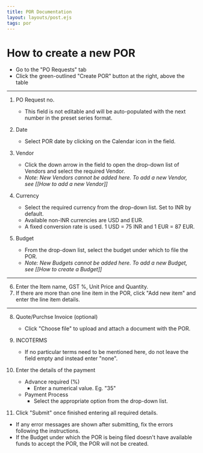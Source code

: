 ```yaml
---
title: POR Documentation
layout: layouts/post.ejs
tags: por
---
```


# How to create a new POR

* Go to the "PO Requests" tab
* Click the green-outlined "Create POR" button at the right, above the table
---
1. PO Request no.
	- This field is not editable and will be auto-populated with the next number in the preset series format.

2. Date
	- Select POR date by clicking on the Calendar icon in the field.

3. Vendor
	- Click the down arrow in the field to open the drop-down list of Vendors and select the required Vendor.
	- *Note: New Vendors cannot be added here. To add a new Vendor, see [[How to add a new Vendor]]*

4. Currency
	- Select the required currency from the drop-down list. Set to INR by default.
	- Available non-INR currencies are USD and EUR. 
	- A fixed conversion rate is used. 1 USD = 75 INR and 1 EUR = 87 EUR.

5. Budget
	- From the drop-down list, select the budget under which to file the POR.
	- *Note: New Budgets cannot be added here. To add a new Budget, see [[How to create a Budget]]*

---

6. Enter the Item name, GST %, Unit Price and Quantity.
7. If there are more than one line item in the POR, click "Add new item" and enter the line item details.

---
8. Quote/Purchse Invoice (optional)
	- Click "Choose file" to upload and attach a document with the POR.

9. INCOTERMS
	- If no particular terms need to be mentioned here, do not leave the field empty and instead enter "none". 

10. Enter the details of the payment
	- Advance required (%) 
		- Enter a numerical value. Eg. "35"
	- Payment Process
		- Select the appropriate option from the drop-down list. 

11. Click "Submit" once finished entering all required details.

* If any error messages are shown after submitting, fix the errors following the instructions. 
* If the Budget under which the POR is being filed doesn't have available funds to accept the POR, the POR will not be created. 
